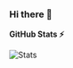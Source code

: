 ### Hi there 👋

<!--
**DwmEnjoyer/DwmEnjoyer** is a ✨ _special_ ✨ repository because its `README.md` (this file) appears on your GitHub profile.

Here are some ideas to get you started:

- 🔭 I’m currently working on ...
- 🌱 I’m currently learning ...
- 👯 I’m looking to collaborate on ...
- 🤔 I’m looking for help with ...
- 💬 Ask me about ...
- 📫 How to reach me: ...
- 😄 Pronouns: ...
- ⚡ Fun fact: ...
-->
**GitHub Stats ⚡**

![Stats](http://github-profile-summary-cards.vercel.app/api/cards/stats?username=DwmEnjoyer&theme=tokyonight)

